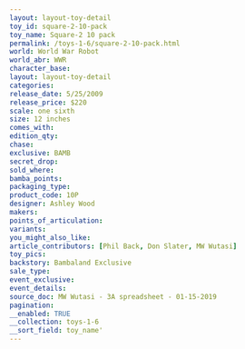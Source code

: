 ```yaml
---
layout: layout-toy-detail 
toy_id: square-2-10-pack
toy_name: Square-2 10 pack
permalink: /toys-1-6/square-2-10-pack.html
world: World War Robot
world_abr: WWR
character_base: 
layout: layout-toy-detail
categories: 
release_date: 5/25/2009
release_price: $220 
scale: one sixth
size: 12 inches
comes_with: 
edition_qty: 
chase: 
exclusive: BAMB
secret_drop: 
sold_where: 
bamba_points: 
packaging_type: 
product_code: 10P
designer: Ashley Wood
makers: 
points_of_articulation: 
variants: 
you_might_also_like: 
article_contributors: [Phil Back, Don Slater, MW Wutasi]
toy_pics: 
backstory: Bambaland Exclusive
sale_type: 
event_exclusive: 
event_details: 
source_doc: MW Wutasi - 3A spreadsheet - 01-15-2019
pagination: 
__enabled: TRUE
__collection: toys-1-6
__sort_field: toy_name'
---
```

